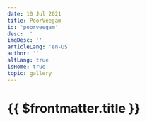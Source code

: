 ```yaml
---
date: 10 Jul 2021
title: PoorVeegam
id: 'poorveegam'
desc: ''
imgDesc: ''
articleLang: 'en-US'
author: ''
altLang: true
isHome: true
topic: gallery
---
```


<altLang />

# {{ $frontmatter.title }}

<artGalleryPage/>

